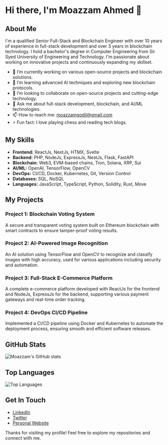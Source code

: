 # Hi there, I'm Moazzam Ahmed 👋

## About Me

I'm a qualified Senior Full-Stack and Blockchain Engineer with over 10 years of experience in full-stack development and over 3 years in blockchain technology. I hold a bachelor's degree in Computer Engineering from Sir Syed University of Engineering and Technology. I'm passionate about working on innovative projects and continuously expanding my skillset.

- 🔭 I’m currently working on various open-source projects and blockchain solutions.
- 🌱 I’m learning advanced AI techniques and exploring new blockchain protocols.
- 👯 I’m looking to collaborate on open-source projects and cutting-edge technology.
- 💬 Ask me about full-stack development, blockchain, and AI/ML technologies.
- 📫 How to reach me: [moazzamgodil@gmail.com](mailto:moazzamgodil@gmail.com)
- ⚡ Fun fact: I love playing chess and reading tech blogs.

## My Skills

- **Frontend:** ReactJs, NextJs, HTMX, Svelte
- **Backend:** PHP, NodeJs, ExpressJs, NestJs, Flask, FastAPI
- **Blockchain:** Web3, EVM-based chains, Tron, Solana, XRP, Sui
- **AI/ML:** OpenAI, TensorFlow, OpenCV
- **DevOps:** CI/CD, Docker, Kubernetes, Git, Version Control
- **Databases:** SQL, NoSQL
- **Languages:** JavaScript, TypeScript, Python, Solidity, Rust, Move

## My Projects

### Project 1: Blockchain Voting System
A secure and transparent voting system built on Ethereum blockchain with smart contracts to ensure tamper-proof voting results.

### Project 2: AI-Powered Image Recognition
An AI solution using TensorFlow and OpenCV to recognize and classify images with high accuracy, used for various applications including security and automation.

### Project 3: Full-Stack E-Commerce Platform
A complete e-commerce platform developed with ReactJs for the frontend and NodeJs, ExpressJs for the backend, supporting various payment gateways and real-time order tracking.

### Project 4: DevOps CI/CD Pipeline
Implemented a CI/CD pipeline using Docker and Kubernetes to automate the deployment process, ensuring smooth and efficient software releases.

## GitHub Stats

![Moazzam's GitHub stats](https://github-readme-stats.vercel.app/api?username=moazzamgodil&show_icons=true&theme=radical)

## Top Languages

![Top Languages](https://github-readme-stats.vercel.app/api/top-langs/?username=moazzamgodil&layout=compact&theme=radical)

## Get In Touch

- [LinkedIn](https://www.linkedin.com/in/moazzamgodil/)
- [Twitter](https://twitter.com/moazzamgodil)
- [Personal Website](https://mgdev.surge.sh)

Thanks for visiting my profile! Feel free to explore my repositories and connect with me.
